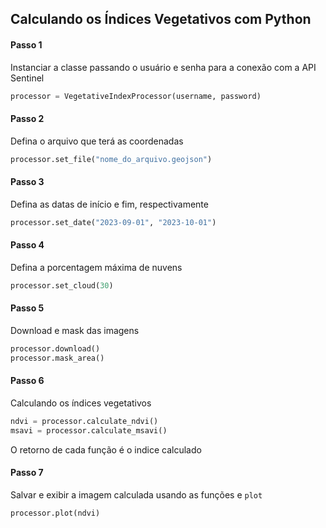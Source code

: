 ## Calculando os Índices Vegetativos com Python

#### Passo 1
Instanciar a classe passando o usuário e senha para a conexão com a API Sentinel
```python
processor = VegetativeIndexProcessor(username, password)
```
#### Passo 2
Defina o arquivo que terá as coordenadas
```python
processor.set_file("nome_do_arquivo.geojson")
```
#### Passo 3
Defina as datas de início e fim, respectivamente
```python
processor.set_date("2023-09-01", "2023-10-01")
```
#### Passo 4
Defina a porcentagem máxima de nuvens
```python
processor.set_cloud(30)
```
#### Passo 5
Download e mask das imagens
```python
processor.download()
processor.mask_area()
```
#### Passo 6
Calculando os índices vegetativos
```python
ndvi = processor.calculate_ndvi()
msavi = processor.calculate_msavi()
```
O retorno de cada função é o indice calculado

#### Passo 7
Salvar e exibir a imagem calculada usando as funções e `plot`
```python
processor.plot(ndvi)
```